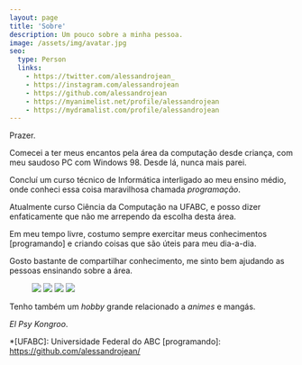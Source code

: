 ```yaml
---
layout: page
title: 'Sobre'
description: Um pouco sobre a minha pessoa.
image: /assets/img/avatar.jpg
seo:
  type: Person
  links:
    - https://twitter.com/alessandrojean_
    - https://instagram.com/alessandrojean
    - https://github.com/alessandrojean
    - https://myanimelist.net/profile/alessandrojean
    - https://mydramalist.com/profile/alessandrojean
---
```


Prazer.

Comecei a ter meus encantos pela área da computação desde
criança, com meu saudoso PC com Windows 98. Desde lá, 
nunca mais parei.

Concluí um curso técnico de Informática
interligado ao meu ensino médio, onde conheci
essa coisa maravilhosa chamada *programação*.

Atualmente curso Ciência da Computação
na UFABC, e posso dizer enfaticamente que não me
arrependo da escolha desta área.

Em meu tempo livre, costumo sempre exercitar meus
conhecimentos [programando] e criando coisas que são
úteis para meu dia-a-dia.

Gosto bastante de compartilhar conhecimento, me sinto
bem ajudando as pessoas ensinando sobre a área.

<figure>
  <div class="figure-row is-spaced">
    <img src="{{ site.baseurl }}/assets/img/about/ig1.jpg">
    <img src="{{ site.baseurl }}/assets/img/about/ig2.jpg">
    <img src="{{ site.baseurl }}/assets/img/about/ig3.jpg">
    <img src="{{ site.baseurl }}/assets/img/about/ig4.jpg">
  </div>
</figure>

Tenho também um *hobby* grande relacionado a *animes* e mangás.

*El Psy Kongroo*.

*[UFABC]: Universidade Federal do ABC
[programando]: https://github.com/alessandrojean/
